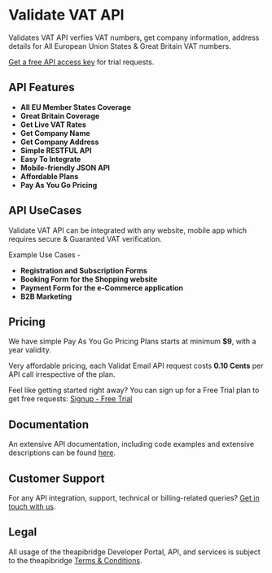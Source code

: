 # Validate VAT API

Validates VAT API verfies VAT numbers, get company information, address details for All European Union States & Great Britain VAT numbers.


[Get a free API access key](https://www.theapibridge.com/signup) for trial requests.

## API Features
* **All EU Member States Coverage**
* **Great Britain Coverage**
* **Get Live VAT Rates**
* **Get Company Name**
* **Get Company Address**
* **Simple RESTFUL API**
* **Easy To Integrate**
* **Mobile-friendly JSON API**
* **Affordable Plans**
* **Pay As You Go Pricing**

## API UseCases
Validate VAT API can be integrated with any website, mobile app which requires secure & Guaranted VAT verification.

Example Use Cases -
* **Registration and Subscription Forms**
* **Booking Form for the Shopping website**
* **Payment Form for the e-Commerce application**
* **B2B Marketing**

## Pricing
We have simple Pay As You Go Pricing Plans starts at minimum **$9**, with a year validity.

Very affordable pricing, each Validat Email API request costs **0.10 Cents** per API call irrespective of the plan.

Feel like getting started right away? You can sign up for a Free Trial plan to get free requests: [Signup - Free Trial](https://www.theapibridge.com/signup)

## Documentation
An extensive API documentation, including code examples and extensive descriptions can be found [here](https://docs.theapibridge.com/docs/validate-vat/introduction).

## Customer Support
For any API integration, support, technical or billing-related queries? [Get in touch with us](mailto:hello@theapibridge.com).

## Legal
All usage of the theapibridge Developer Portal, API, and services is subject to the theapibridge [Terms & Conditions](https://www.theapibridge.com/legal/terms-of-service).
